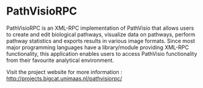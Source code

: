PathVisioRPC
============

PathVisioRPC is an XML-RPC implementation of PathVisio that allows users to create and edit biological pathways, visualize data on pathways, perform pathway statistics and exports results in various image formats. Since most major programming languages have a library/module providing XML-RPC functionality, this application enables users to access PathVisio functionality from their favourite analytical environment.


Visit the project website for more information : http://projects.bigcat.unimaas.nl/pathvisiorpc/
